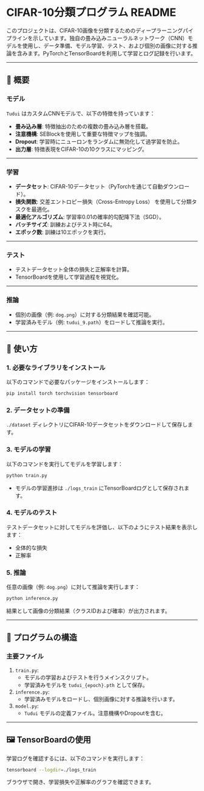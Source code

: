 # CIFAR-10分類プログラム README

このプロジェクトは、CIFAR-10画像を分類するためのディープラーニングパイプラインを示しています。独自の畳み込みニューラルネットワーク（CNN）モデルを使用し、データ準備、モデル学習、テスト、および個別の画像に対する推論を含みます。PyTorchとTensorBoardを利用して学習とログ記録を行います。

---

## 📄 **概要**

### **モデル**
`Tudui` はカスタムCNNモデルで、以下の特徴を持っています：
- **畳み込み層**: 特徴抽出のための複数の畳み込み層を搭載。
- **注意機構**: SEBlockを使用して重要な特徴マップを強調。
- **Dropout**: 学習時にニューロンをランダムに無効化して過学習を防止。
- **出力層**: 特徴表現をCIFAR-10の10クラスにマッピング。

---

### **学習**
- **データセット**: CIFAR-10データセット（PyTorchを通じて自動ダウンロード）。
- **損失関数**: 交差エントロピー損失（Cross-Entropy Loss） を使用して分類タスクを最適化。
- **最適化アルゴリズム**: 学習率0.01の確率的勾配降下法（SGD）。
- **バッチサイズ**: 訓練およびテスト時に64。
- **エポック数**: 訓練は10エポックを実行。

---

### **テスト**
- テストデータセット全体の損失と正解率を計算。
- TensorBoardを使用して学習過程を視覚化。

---

### **推論**
- 個別の画像（例: `dog.png`）に対する分類結果を確認可能。
- 学習済みモデル（例: `tudui_9.path`）をロードして推論を実行。

---

## 🚀 **使い方**

### 1. **必要なライブラリをインストール**
以下のコマンドで必要なパッケージをインストールします：
```bash
pip install torch torchvision tensorboard
```

### 2. **データセットの準備**
`./dataset` ディレクトリにCIFAR-10データセットをダウンロードして保存します。

### 3. **モデルの学習**
以下のコマンドを実行してモデルを学習します：
```bash
python train.py
```
- モデルの学習進捗は `./logs_train` にTensorBoardログとして保存されます。

### 4. **モデルのテスト**
テストデータセットに対してモデルを評価し、以下のようにテスト結果を表示します：
- 全体的な損失
- 正解率

### 5. **推論**
任意の画像（例: `dog.png`）に対して推論を実行します：
```bash
python inference.py
```
結果として画像の分類結果（クラスIDおよび確率）が出力されます。

---

## 🔧 **プログラムの構造**
### **主要ファイル**
1. `train.py`:
   - モデルの学習およびテストを行うメインスクリプト。
   - 学習済みモデルを `tudui_{epoch}.pth` として保存。
2. `inference.py`:
   - 学習済みモデルをロードし、個別画像に対する推論を行います。
3. `model.py`:
   - `Tudui` モデルの定義ファイル。注意機構やDropoutを含む。

---

## 🖼️ **TensorBoardの使用**
学習ログを確認するには、以下のコマンドを実行します：
```bash
tensorboard --logdir=./logs_train
```
ブラウザで開き、学習損失や正解率のグラフを確認できます。

